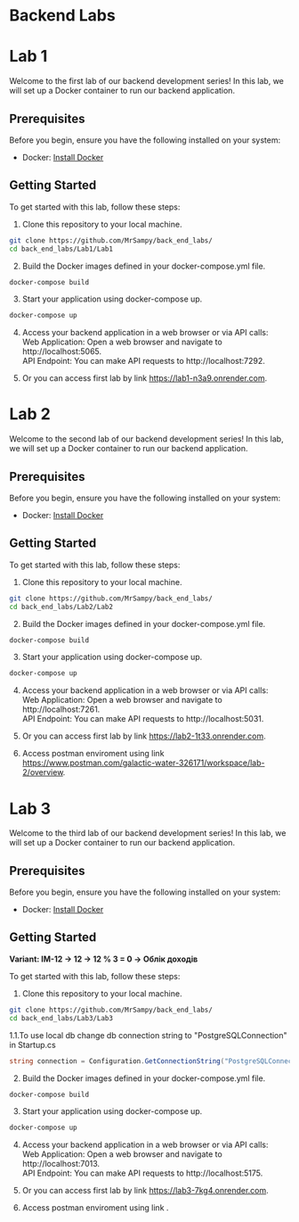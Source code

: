 # Backend Labs

# Lab 1

Welcome to the first lab of our backend development series! In this lab, we will set up a Docker container to run our backend application.

## Prerequisites

Before you begin, ensure you have the following installed on your system:

- Docker: [Install Docker](https://docs.docker.com/get-docker/)

## Getting Started

To get started with this lab, follow these steps:

1. Clone this repository to your local machine.

```bash
git clone https://github.com/MrSampy/back_end_labs/
cd back_end_labs/Lab1/Lab1
```
2. Build the Docker images defined in your docker-compose.yml file.
```bash
docker-compose build
```
3. Start your application using docker-compose up.
```bash
docker-compose up
```
4. Access your backend application in a web browser or via API calls: </br>
Web Application: Open a web browser and navigate to http://localhost:5065. </br>
API Endpoint: You can make API requests to http://localhost:7292. </br>

5. Or you can access first lab by link https://lab1-n3a9.onrender.com.

# Lab 2

Welcome to the second lab of our backend development series! In this lab, we will set up a Docker container to run our backend application.

## Prerequisites

Before you begin, ensure you have the following installed on your system:

- Docker: [Install Docker](https://docs.docker.com/get-docker/)

## Getting Started

To get started with this lab, follow these steps:

1. Clone this repository to your local machine.

```bash
git clone https://github.com/MrSampy/back_end_labs/
cd back_end_labs/Lab2/Lab2
```
2. Build the Docker images defined in your docker-compose.yml file.
```bash
docker-compose build
```
3. Start your application using docker-compose up.
```bash
docker-compose up
```
4. Access your backend application in a web browser or via API calls: </br>
Web Application: Open a web browser and navigate to http://localhost:7261. </br>
API Endpoint: You can make API requests to http://localhost:5031. </br>

5. Or you can access first lab by link https://lab2-1t33.onrender.com.

6. Access postman enviroment using link https://www.postman.com/galactic-water-326171/workspace/lab-2/overview.


# Lab 3

Welcome to the third lab of our backend development series! In this lab, we will set up a Docker container to run our backend application.

## Prerequisites

Before you begin, ensure you have the following installed on your system:

- Docker: [Install Docker](https://docs.docker.com/get-docker/)

## Getting Started

<b>Variant: IM-12 -> 12 -> 12 % 3 = 0 -> Облік доходів</b>

To get started with this lab, follow these steps:

1. Clone this repository to your local machine.

```bash
git clone https://github.com/MrSampy/back_end_labs/
cd back_end_labs/Lab3/Lab3
```

1.1.To use local db change db connection string to "PostgreSQLConnection" in Startup.cs
```cs
string connection = Configuration.GetConnectionString("PostgreSQLConnection")!;
```

2. Build the Docker images defined in your docker-compose.yml file.
```bash
docker-compose build
```
3. Start your application using docker-compose up.
```bash
docker-compose up
```
4. Access your backend application in a web browser or via API calls: </br>
Web Application: Open a web browser and navigate to http://localhost:7013. </br>
API Endpoint: You can make API requests to http://localhost:5175. </br>

5. Or you can access first lab by link https://lab3-7kg4.onrender.com.

6. Access postman enviroment using link .
